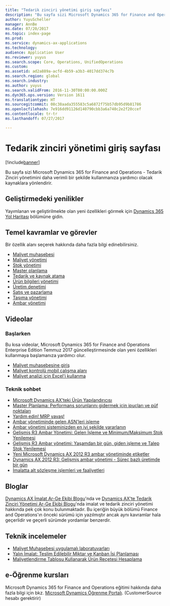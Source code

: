 ```yaml
---
title: "Tedarik zinciri yönetimi giriş sayfası"
description: "Bu sayfa sizi Microsoft Dynamics 365 for Finance and Operations - Tedarik Zinciri yönetimini daha verimli bir şekilde kullanmanıza yardımcı olacak kaynaklara yönlendirir."
author: YuyuScheller
manager: AnnBe
ms.date: 07/20/2017
ms.topic: index-page
ms.prod: 
ms.service: dynamics-ax-applications
ms.technology: 
audience: Application User
ms.reviewer: yuyus
ms.search.scope: Core, Operations, UnifiedOperations
ms.custom: 
ms.assetid: ad2a889a-acfd-4b59-a3b3-4017dd374c7b
ms.search.region: global
ms.search.industry: 
ms.author: yuyus
ms.search.validFrom: 2016-11-30T00:00:00.000Z
ms.dyn365.ops.version: Version 1611
ms.translationtype: HT
ms.sourcegitcommit: 08c38aada355583c5a6872f75b57db95d9b81786
ms.openlocfilehash: 7e916dd91126d140790cbb3a6a740c2e2f20ccef
ms.contentlocale: tr-tr
ms.lasthandoff: 07/27/2017

---
```


# <a name="supply-chain-management-home-page"></a>Tedarik zinciri yönetimi giriş sayfası

[!include[banner](includes/banner.md)]

Bu sayfa sizi Microsoft Dynamics 365 for Finance and Operations - Tedarik Zinciri yönetimini daha verimli bir şekilde kullanmanıza yardımcı olacak kaynaklara yönlendirir. 

## <a name="whats-new-and-in-development"></a>Geliştirmedeki yenilikler
Yayımlanan ve geliştirilmekte olan yeni özellikleri görmek için <a href="https://roadmap.dynamics.com/">Dynamics 365 Yol Haritası</a> bölümüne gidin. 

## <a name="core-concepts-and-tasks"></a>Temel kavramlar ve görevler

Bir özellik alanı seçerek hakkında daha fazla bilgi edinebilirsiniz.

- [Maliyet muhasebesi](/dynamics365/unified-operations/financials/cost-accounting/cost-accounting-home-page?toc=/dynamics365/unified-operations/financials/toc.json)
- [Maliyet yönetimi](cost-management\costing-sheets.md)  
- [Stok yönetimi](inventory\consignment.md)
- [Master planlama](master-planning\introduction-demand-forecasting.md)
- [Tedarik ve kaynak atama](procurement\procurement-sourcing-overview.md)
- [Ürün bilgileri yönetimi](pim\product-information.md)
- [Üretim denetimi](production-control\production-process-overview.md)
- [Satış ve pazarlama](sales-marketing\overview-sales-marketing.md)
- [Taşıma yönetimi](transportation\transportation-management-overview.md)
- [Ambar yönetimi](warehousing\warehouse-configuration.md)

## <a name="videos"></a>Videolar

### <a name="get-started"></a>Başlarken  

Bu kısa videolar, Microsoft Dynamics 365 for Finance and Operations Enterprise Edition Temmuz 2017 güncelleştirmesinde olan yeni özellikleri kullanmaya başlamanıza yardımcı olur.

-  [Maliyet muhasebesine giriş](https://youtu.be/1pUDtJQZ8FU)
-  [Maliyet kontrolü mobil çalışma alanı](https://youtu.be/imsuTg8rUVk)
-  [Maliyet analizi için Excel'i kullanma](https://youtu.be/-HKHYdClvx8)

### <a name="tech-talk"></a>Teknik sohbet 
-  <a href="https://youtu.be/zotrj3SbCl4">Microsoft Dynamics AX'teki Ürün Yapılandırıcısı</a>
-  <a href="https://youtu.be/7v8BPmEs9Dg">Master Planlama: Performans sorunlarını gidermek için ipuçları ve püf noktaları</a>
-  <a href="https://youtu.be/RLXybx20B5o">Yardım edin! MRP yavaş!</a>
-  <a href="https://mix.office.com/watch/wpf78tr7rjuh/">Ambar yönetiminde gelen ASN'leri işleme</a> 
-  <a href="https://www.youtube.com/watch?v=--_didmZKHo&t=10s">Ambar yönetimi sisteminizden en iyi şekilde yararlanın</a>
-  <a href="https://www.youtube.com/watch?v=z5_V5Eqlf5M&t=48s">Gelişmiş R3 Ambar Yönetimi: Gelen İşleme ve Minimum/Maksimum Stok Yenilemesi</a>
-  <a href="https://youtu.be/Og0gLlVp7jA">Gelişmiş R3 Ambar yönetimi: Yaşamdan bir gün, giden işleme ve Talep Stok Yenilemesi</a>
-  <a href="https://youtu.be/5w1MngVchBA">Yeni Microsoft Dynamics AX 2012 R3 ambar yönetiminde etiketler</a>
-  <a href="https://www.youtube.com/embed/QUxXUrN-7n4">Dynamics AX 2012 R3: Gelişmiş ambar yönetimi - Süreç bazlı üretimde bir gün</a>
-  <a href="https://youtu.be/y1jrd3A_k70">İmalatta alt sözleşme işlemleri ve faaliyetleri</a>

## <a name="blogs"></a>Bloglar
<a href="https://blogs.msdn.microsoft.com/axmfg/">Dynamics AX İmalat Ar-Ge Ekibi Blogu</a>'nda ve <a href="https://blogs.msdn.microsoft.com/dynamicsaxscm/">Dynamics AX'te Tedarik Zinciri Yönetimi Ar-Ge Ekibi Blogu</a>'nda imalat ve tedarik zinciri yönetimi hakkında pek çok konu bulunmaktadır. Bu içeriğin büyük bölümü Finance and Operations'ın önceki sürümü için yazılmıştır ancak aynı kavramlar hala geçerlidir ve geçerli sürümde yordamlar benzerdir. 

## <a name="white-papers"></a>Teknik incelemeler
-  <a href="https://mbs.microsoft.com/customersource/northamerica/AX/learning/documentation/white-papers/msd365optgtstcostacc/">Maliyet Muhasebesi uygulamalı laboratuvarları</a> 
-  <a href="https://mbs.microsoft.com/customersource/northamerica/AX/learning/documentation/white-papers/leanmanufkanban365opt/">Yalın İmalat: Teslim Edilebilir Miktar ve Kanban İşi Planlaması</a> 
-  <a href="https://mbs.microsoft.com/customersource/northamerica/AX/learning/documentation/white-papers/365operationsbomcalsheet/">Maliyetlendirme Tablosu Kullanarak Ürün Reçetesi Hesaplama</a>

## <a name="elearning-courses"></a>e-Öğrenme kursları
Microsoft Dynamics 365 for Finance and Operations eğitimi hakkında daha fazla bilgi için bkz. <a href="https://mbspartner.microsoft.com/AX/LearningPlans/"> Microsoft Dynamics Öğrenme Portalı</a>. (CustomerSource hesabı gerektirir) 



